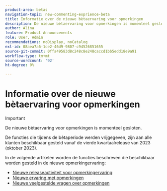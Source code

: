 ```yaml
---
product-area: betas
navigation-topic: new-commenting-exprience-beta
title: Informatie over de nieuwe bètaervaring voor opmerkingen
description: De nieuwe bètaervaring voor opmerkingen is momenteel gesloten. In de volgende artikelen worden de functies beschreven die beschikbaar worden gesteld in de nieuwe opmerkingervaring.
author: Alina
feature: Product Announcements
role: User, Admin
recommendations: noDisplay, noCatalog
exl-id: 08aea7a6-1ce2-46d9-9807-c94526851655
source-git-commit: 0ffa49583d8c248c8e248caccd1bb5edd18e9a91
workflow-type: tm+mt
source-wordcount: '92'
ht-degree: 0%

---
```


# Informatie over de nieuwe bètaervaring voor opmerkingen

>[!IMPORTANT]
>
>De nieuwe bètaervaring voor opmerkingen is momenteel gesloten.
>
>De functies die tijdens de bètaperiode werden vrijgegeven, zijn aan alle klanten beschikbaar gesteld vanaf de vierde kwartaalrelease van 2023 (oktober 2023).


In de volgende artikelen worden de functies beschreven die beschikbaar worden gesteld in de nieuwe opmerkingervaring:

* [Nieuwe releaseactiviteit voor opmerkingervaring](../new-commenting-experience-beta/new-commenting-beta-experience-release-activity.md)
* [Nieuwe ervaring met opmerkingen](../new-commenting-experience-beta/unified-commenting-experience.md)
* [Nieuwe veelgestelde vragen over opmerkingen](../new-commenting-experience-beta/new-commenting-faq.md)
